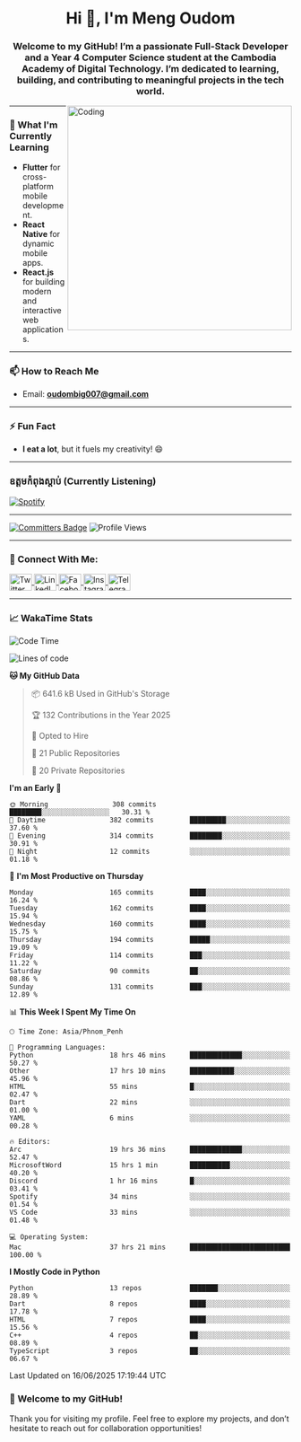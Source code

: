 <h1 align="center">Hi 👋, I'm Meng Oudom</h1>
<h3 align="center">
  Welcome to my GitHub! I’m a passionate Full-Stack Developer and a Year 4 Computer Science student at the Cambodia Academy of Digital Technology. 
  I’m dedicated to learning, building, and contributing to meaningful projects in the tech world.
</h3>

<img align="right" alt="Coding" width="400" src="https://raw.githubusercontent.com/gist/i330z/76321b8be37cd29720bbaf781c09dbfa/raw/92cbc180c0d91f75a9cec806d6935fc94ff58a26/code.gif">

---

### 🌱 What I'm Currently Learning
- **Flutter** for cross-platform mobile development.
- **React Native** for dynamic mobile apps.
- **React.js** for building modern and interactive web applications.

---

### 📫 How to Reach Me
- Email: **oudombig007@gmail.com**

---

### ⚡ Fun Fact
- **I eat a lot**, but it fuels my creativity! 😄

---

### ឧត្តមកំពុងស្ដាប់ (Currently Listening)

[![Spotify](https://spotify-github-profile.kittinanx.com/api/view.svg?uid=3174aclmtikztsmxjx5h26neuose&cover_image=true&theme=default&show_offline=false&background_color=121212&interchange=false)](https://open.spotify.com/user/3174aclmtikztsmxjx5h26neuose)

---

[![Committers Badge](https://user-badge.committers.top/cambodia/oudommeng.svg)](https://user-badge.committers.top/cambodia/oudommeng)
![Profile Views](https://komarev.com/ghpvc/?username=oudommeng)

---

### 🔗 Connect With Me:
<p align="left">
  <a href="https://twitter.com/sovathmonioudom" target="_blank">
    <img align="center" src="https://raw.githubusercontent.com/rahuldkjain/github-profile-readme-generator/master/src/images/icons/Social/twitter.svg" alt="Twitter" height="30" width="40" />
  </a>
  <a href="https://linkedin.com/in/meng-oudom" target="_blank">
    <img align="center" src="https://raw.githubusercontent.com/rahuldkjain/github-profile-readme-generator/master/src/images/icons/Social/linked-in-alt.svg" alt="LinkedIn" height="30" width="40" />
  </a>
  <a href="https://fb.com/mengsovathmonioudom" target="_blank">
    <img align="center" src="https://raw.githubusercontent.com/rahuldkjain/github-profile-readme-generator/master/src/images/icons/Social/facebook.svg" alt="Facebook" height="30" width="40" />
  </a>
  <a href="https://instagram.com/oudom.mg" target="_blank">
    <img align="center" src="https://raw.githubusercontent.com/rahuldkjain/github-profile-readme-generator/master/src/images/icons/Social/instagram.svg" alt="Instagram" height="30" width="40" />
  </a>
  <a href="https://t.me/OudomMeng" target="_blank">
    <img align="center" src="https://cdn.worldvectorlogo.com/logos/telegram-1.svg" alt="Telegram" height="30" width="40" />
  </a>
</p>

---

### 📈 WakaTime Stats
<!--START_SECTION:waka-->
![Code Time](http://img.shields.io/badge/Code%20Time-89%20hrs%2027%20mins-blue)

![Lines of code](https://img.shields.io/badge/From%20Hello%20World%20I%27ve%20Written-22.4%20million%20lines%20of%20code-blue)

**🐱 My GitHub Data** 

> 📦 641.6 kB Used in GitHub's Storage 
 > 
> 🏆 132 Contributions in the Year 2025
 > 
> 💼 Opted to Hire
 > 
> 📜 21 Public Repositories 
 > 
> 🔑 20 Private Repositories 
 > 
**I'm an Early 🐤** 

```text
🌞 Morning                308 commits         ████████░░░░░░░░░░░░░░░░░   30.31 % 
🌆 Daytime                382 commits         █████████░░░░░░░░░░░░░░░░   37.60 % 
🌃 Evening                314 commits         ████████░░░░░░░░░░░░░░░░░   30.91 % 
🌙 Night                  12 commits          ░░░░░░░░░░░░░░░░░░░░░░░░░   01.18 % 
```
📅 **I'm Most Productive on Thursday** 

```text
Monday                   165 commits         ████░░░░░░░░░░░░░░░░░░░░░   16.24 % 
Tuesday                  162 commits         ████░░░░░░░░░░░░░░░░░░░░░   15.94 % 
Wednesday                160 commits         ████░░░░░░░░░░░░░░░░░░░░░   15.75 % 
Thursday                 194 commits         █████░░░░░░░░░░░░░░░░░░░░   19.09 % 
Friday                   114 commits         ███░░░░░░░░░░░░░░░░░░░░░░   11.22 % 
Saturday                 90 commits          ██░░░░░░░░░░░░░░░░░░░░░░░   08.86 % 
Sunday                   131 commits         ███░░░░░░░░░░░░░░░░░░░░░░   12.89 % 
```


📊 **This Week I Spent My Time On** 

```text
🕑︎ Time Zone: Asia/Phnom_Penh

💬 Programming Languages: 
Python                   18 hrs 46 mins      █████████████░░░░░░░░░░░░   50.27 % 
Other                    17 hrs 10 mins      ███████████░░░░░░░░░░░░░░   45.96 % 
HTML                     55 mins             █░░░░░░░░░░░░░░░░░░░░░░░░   02.47 % 
Dart                     22 mins             ░░░░░░░░░░░░░░░░░░░░░░░░░   01.00 % 
YAML                     6 mins              ░░░░░░░░░░░░░░░░░░░░░░░░░   00.28 % 

🔥 Editors: 
Arc                      19 hrs 36 mins      █████████████░░░░░░░░░░░░   52.47 % 
MicrosoftWord            15 hrs 1 min        ██████████░░░░░░░░░░░░░░░   40.20 % 
Discord                  1 hr 16 mins        █░░░░░░░░░░░░░░░░░░░░░░░░   03.41 % 
Spotify                  34 mins             ░░░░░░░░░░░░░░░░░░░░░░░░░   01.54 % 
VS Code                  33 mins             ░░░░░░░░░░░░░░░░░░░░░░░░░   01.48 % 

💻 Operating System: 
Mac                      37 hrs 21 mins      █████████████████████████   100.00 % 
```

**I Mostly Code in Python** 

```text
Python                   13 repos            ███████░░░░░░░░░░░░░░░░░░   28.89 % 
Dart                     8 repos             ████░░░░░░░░░░░░░░░░░░░░░   17.78 % 
HTML                     7 repos             ████░░░░░░░░░░░░░░░░░░░░░   15.56 % 
C++                      4 repos             ██░░░░░░░░░░░░░░░░░░░░░░░   08.89 % 
TypeScript               3 repos             ██░░░░░░░░░░░░░░░░░░░░░░░   06.67 % 
```




 Last Updated on 16/06/2025 17:19:44 UTC
<!--END_SECTION:waka-->
<!-- 
### 📊 GitHub Stats
<a href="https://github.com/anuraghazra/github-readme-stats">
  <img align="top" src="https://github-readme-stats.vercel.app/api?username=oudommeng&theme=transparent&show_icons=true" alt="Oudom Meng's GitHub Stats" />
</a>

<a href="https://github.com/anuraghazra/github-readme-stats">
  <img align="top" src="https://github-readme-stats.vercel.app/api/top-langs/?username=oudommeng&count_private=true&theme=transparent&show_icons=true&hide=css&layout=compact&card_width=270&langs_count=10" />
</a>

---

<img align="center" src="http://github-profile-summary-cards.vercel.app/api/cards/profile-details?username=oudommeng&theme=transparent&" height="250em" />
<img align="center" src="http://github-profile-summary-cards.vercel.app/api/cards/productive-time?username=oudommeng&theme=transparent&utcOffset=7" height="200em" />

--- -->

### 🚀 Welcome to my GitHub!
Thank you for visiting my profile. Feel free to explore my projects, and don’t hesitate to reach out for collaboration opportunities!
